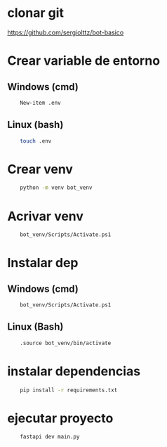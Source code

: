 # clonar git
https://github.com/sergiolttz/bot-basico

# Crear variable de entorno

## Windows (cmd)

```bash
    New-item .env
```

## Linux (bash)

```bash
    touch .env
```

# Crear venv
```bash
    python -m venv bot_venv
```

# Acrivar venv
```bash
    bot_venv/Scripts/Activate.ps1
```
# Instalar dep

## Windows (cmd)

```bash
    bot_venv/Scripts/Activate.ps1
```
## Linux (Bash)
```bash
    .source bot_venv/bin/activate
```

# instalar dependencias
```bash
    pip install -r requirements.txt
```

# ejecutar proyecto
```bash
    fastapi dev main.py
```
